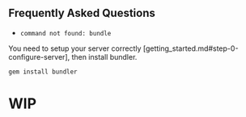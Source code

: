 Frequently Asked Questions
--------------------

* `command not found: bundle`

You need to setup your server correctly [getting_started.md#step-0-configure-server], then install bundler.

    gem install bundler



# WIP
